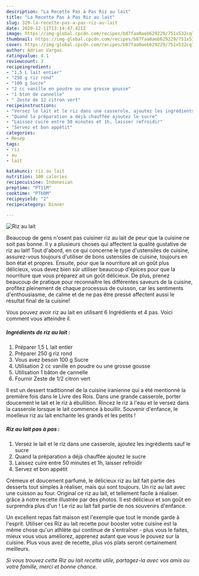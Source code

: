 ```yaml
---
description: "La Recette Pas à Pas Riz au lait"
title: "La Recette Pas à Pas Riz au lait"
slug: 329-la-recette-pas-a-pas-riz-au-lait
date: 2020-12-11T13:14:47.421Z
image: https://img-global.cpcdn.com/recipes/b87faa0aeb629229/751x532cq70/riz-au-lait-photo-principale-de-la-recette.jpg
thumbnail: https://img-global.cpcdn.com/recipes/b87faa0aeb629229/751x532cq70/riz-au-lait-photo-principale-de-la-recette.jpg
cover: https://img-global.cpcdn.com/recipes/b87faa0aeb629229/751x532cq70/riz-au-lait-photo-principale-de-la-recette.jpg
author: Adrian Vargas
ratingvalue: 4.1
reviewcount: 3
recipeingredient:
- "1,5 L lait entier"
- "250 g riz rond"
- "100 g Sucre"
- "2 cc vanille en poudre ou une grosse gousse"
- "1 bton de cannelle"
- " Zeste de 12 citron vert"
recipeinstructions:
- "Versez le lait et le riz dans une casserole, ajoutez les ingrédients sauf le sucre"
- "Quand la préparation a déjà chauffée ajoutez le sucre"
- "Laissez cuire entre 50 minutes et 1h, laisser refroidir"
- "Servez et bon appétit"
categories:
- Resep
tags:
- riz
- au
- lait

katakunci: riz au lait 
nutrition: 100 calories
recipecuisine: Indonesian
preptime: "PT11M"
cooktime: "PT60M"
recipeyield: "2"
recipecategory: Dinner

---
```



![Riz au lait](https://img-global.cpcdn.com/recipes/b87faa0aeb629229/751x532cq70/riz-au-lait-photo-principale-de-la-recette.jpg)

Beaucoup de gens n'osent pas cuisiner riz au lait de peur que la cuisine ne soit pas bonne. Il y a plusieurs choses qui affectent la qualité gustative de riz au lait! Tout d'abord, en ce qui concerne le type d'ustensiles de cuisine, assurez-vous toujours d'utiliser de bons ustensiles de cuisine, toujours en bon état et propres. Ensuite, pour que la nourriture ait un goût plus délicieux, vous devez bien sûr utiliser beaucoup d'épices pour que la nourriture que vous préparez ait un goût délicieux. De plus, prenez beaucoup de pratique pour reconnaître les différentes saveurs de la cuisine, profitez pleinement de chaque processus de cuisson, car les sentiments d'enthousiasme, de calme et de ne pas être pressé affectent aussi le résultat final de la cuisine!

<!--inarticleads1-->

Vous pouvez avoir riz au lait en utilisant 6 Ingrédients et 4 pas. Voici comment vous atteindre il.

##### Ingrédients de riz au lait :

1. Préparer 1,5 L lait entier
1. Préparer 250 g riz rond
1. Vous avez besoin 100 g Sucre
1. Utilisation 2 cc vanille en poudre ou une grosse gousse
1. Utilisation 1 bâton de cannelle
1. Fournir  Zeste de 1/2 citron vert


Il est un dessert traditionnel de la cuisine iranienne qui a été mentionné la première fois dans le Livre des Rois. Dans une grande casserole, porter doucement le lait et le riz à ébullition. Rincez le riz à l&#39;eau et le versez dans la casserole lorsque le lait commence à bouillir. Souvenir d&#39;enfance, le moelleux riz au lait enchante les grands et les petits ! 

<!--inarticleads2-->

##### Riz au lait pas à pas :

1. Versez le lait et le riz dans une casserole, ajoutez les ingrédients sauf le sucre
1. Quand la préparation a déjà chauffée ajoutez le sucre
1. Laissez cuire entre 50 minutes et 1h, laisser refroidir
1. Servez et bon appétit


Crémeux et doucement parfumé, le délicieux riz au lait fait partie des desserts tout simples à réaliser, mais qui sont toujours. Un riz au lait avec une cuisson au four. Original ce riz au lait, et tellement facile à réaliser. grâce à notre recette illustrée par des photos. Il est délicieux et son goût en surprendra plus d&#39;un ! Le riz au lait fait partie de nos souvenirs d&#39;enfance. 

<!--inarticleads1-->

<p>
Un excellent repas fait maison est l'exemple que tout le monde garde à l'esprit. Utiliser ces Riz au lait recette pour booster votre cuisine est la même chose qu'un athlète qui continue de s'entraîner - plus vous le faites, mieux vous vous améliorez, apprenez autant que vous le pouvez sur la cuisine. Plus vous avez de recette, plus vos plats seront certainement meilleurs.
</p>

<p>
<i>Si vous trouvez cette Riz au lait recette utile, partagez-la avec vos amis ou votre famille, merci et bonne chance.</i>
</p>

